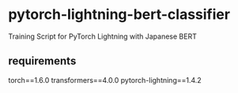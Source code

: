# pytorch-lightning-bert-classifier
Training Script for PyTorch Lightning with Japanese BERT

## requirements
torch==1.6.0
transformers==4.0.0
pytorch-lightning==1.4.2